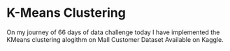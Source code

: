 # K-Means Clustering
On my journey of 66 days of data challenge today I have implemented the KMeans clustering alogithm on Mall Customer Dataset Available on Kaggle.
